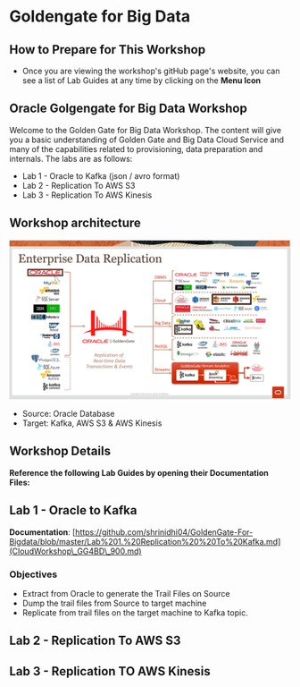 # Goldengate for Big Data


## How to Prepare for This Workshop 

- Once you are viewing the workshop's gitHub page's website, you can see a list of Lab Guides at any time by clicking on the **Menu Icon**

## Oracle Golgengate for Big Data Workshop

Welcome to the Golden Gate for Big Data Workshop. The content will give you a basic understanding of Golden Gate and Big Data Cloud Service and many of the capabilities related to provisioning, data preparation and internals.  The labs are as follows:

-  Lab 1 - Oracle to Kafka (json / avro format)
-  Lab 2 - Replication To AWS S3
-  Lab 3 - Replication To AWS Kinesis

## Workshop architecture
![](images/architecture.PNG)

- Source: Oracle Database
- Target: Kafka, AWS S3 & AWS Kinesis


## Workshop Details

**Reference the following Lab Guides by opening their Documentation Files:**

## Lab 1 - Oracle to Kafka

**Documentation**: [https://github.com/shrinidhi04/GoldenGate-For-Bigdata/blob/master/Lab%201.%20Replication%20%20To%20Kafka.md](CloudWorkshop\_GG4BD\_900.md)

### Objectives
-   Extract from Oracle to generate the Trail Files on Source
-   Dump the trail files from Source to target machine
-   Replicate from trail files on the target machine to Kafka topic.
## Lab 2 - Replication To AWS S3
## Lab 3 - Replication TO AWS Kinesis
